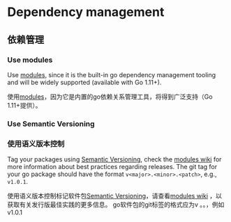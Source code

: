 # Dependency management
## 依赖管理

### Use modules
Use [modules](https://github.com/golang/go/wiki/Modules), since it is the built-in go dependency 
management tooling and will be widely supported (available with Go 1.11+).

使用[modules](https://github.com/golang/go/wiki/Modules)，因为它是内置的go依赖关系管理工具，将得到广泛支持（Go 1.11+提供）。

### Use Semantic Versioning 
### 使用语义版本控制
Tag your packages using [Semantic Versioning](http://semver.org), check the [modules wiki](https://github.com/golang/go/wiki/Modules#how-to-prepare-for-a-release) for more information about
best practices regarding releases.
The git tag for your go package should have the format `v<major>.<minor>.<patch>`, e.g., `v1.0.1`.

使用语义版本控制标记软件包[Semantic Versioning](http://semver.org)，请查看[modules wiki](https://github.com/golang/go/wiki/Modules#how-to-prepare-for-a-release) ，以获取有关发行版最佳实践的更多信息。 go软件包的git标签的格式应为v <major>。<minor>。<patch>，例如v1.0.1